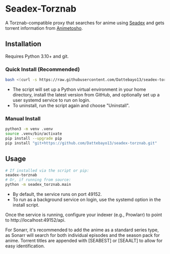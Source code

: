 # Seadex-Torznab

A Torznab-compatible proxy that searches for anime using [Seadex](https://releases.moe) and gets torrent information from [Animetosho](https://animetosho.org/).

## Installation

Requires Python 3.10+ and git.

### Quick Install (Recommended)

```bash
bash <(curl -s https://raw.githubusercontent.com/Dattebayo13/seadex-torznab/main/install.sh)
```
- The script will set up a Python virtual environment in your home directory, install the latest version from GitHub, and optionally set up a user systemd service to run on login.
- To uninstall, run the script again and choose "Uninstall".

### Manual Install

```bash
python3 -m venv .venv
source .venv/bin/activate
pip install --upgrade pip
pip install "git+https://github.com/Dattebayo13/seadex-torznab.git"
```

## Usage

```bash
# If installed via the script or pip:
seadex-torznab
# Or, if running from source:
python -m seadex_torznab.main
```

- By default, the service runs on port 49152.
- To run as a background service on login, use the systemd option in the install script.

Once the service is running, configure your indexer (e.g., Prowlarr) to point to http://localhost:49152/api.

For Sonarr, it's recommended to add the anime as a standard series type, as Sonarr will search for both individual episodes and the season pack for anime. Torrent titles are appended with [SEABEST] or [SEAALT] to allow for easy identification.
